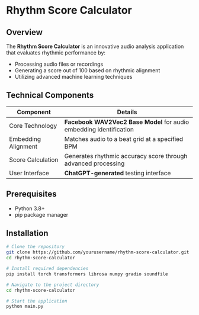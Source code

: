 # Rhythm Score Calculator

## Overview
The **Rhythm Score Calculator** is an innovative audio analysis application that evaluates rhythmic performance by:
- Processing audio files or recordings
- Generating a score out of 100 based on rhythmic alignment
- Utilizing advanced machine learning techniques

## Technical Components
| Component | Details |
|-----------|---------|
| Core Technology | **Facebook WAV2Vec2 Base Model** for audio embedding identification |
| Embedding Alignment | Matches audio to a beat grid at a specified BPM |
| Score Calculation | Generates rhythmic accuracy score through advanced processing |
| User Interface | **ChatGPT-generated** testing interface |

## Prerequisites
- Python 3.8+
- pip package manager

## Installation
```bash
# Clone the repository
git clone https://github.com/yourusername/rhythm-score-calculator.git
cd rhythm-score-calculator

# Install required dependencies
pip install torch transformers librosa numpy gradio soundfile

# Navigate to the project directory
cd rhythm-score-calculator

# Start the application
python main.py

